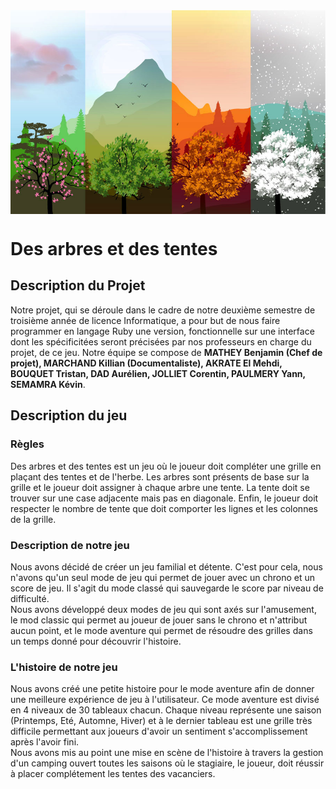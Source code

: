 ﻿<img src="./Assets/ImgPresentation.jpg" width="1500" align="center">

# Des arbres et des tentes

## Description du Projet


Notre projet, qui se déroule dans le cadre de notre deuxième semestre de troisième année de licence Informatique, a pour but de nous faire programmer en langage Ruby une version, fonctionnelle sur une interface dont les spécificitées seront précisées par nos professeurs en charge du projet, de ce jeu. Notre équipe se compose de **MATHEY Benjamin (Chef de projet), MARCHAND Killian (Documentaliste), AKRATE El Mehdi, BOUQUET Tristan, DAD Aurélien, JOLLIET Corentin, PAULMERY Yann, SEMAMRA Kévin**.<br/>

## Description du jeu

### Règles
Des arbres et des tentes est un jeu où le joueur doit compléter une grille en plaçant des tentes et de l'herbe. Les arbres sont présents de base sur la grille et le joueur doit assigner à chaque arbre une tente. La tente doit se trouver sur une case adjacente mais pas en diagonale. Enfin, le joueur doit respecter le nombre de tente que doit comporter les lignes et les colonnes de la grille.<br/>

### Description de notre jeu
Nous avons décidé de créer un jeu familial et détente. 
	C'est pour cela, nous n'avons qu'un seul mode de jeu qui permet de jouer avec un chrono et un score de jeu. Il s'agit du mode classé qui sauvegarde le score par niveau de difficulté.<br/>
	Nous avons développé deux modes de jeu qui sont axés sur l'amusement, le mod classic qui permet au joueur de jouer sans le chrono et n'attribut aucun point, et le mode aventure qui permet de résoudre des grilles dans un temps donné pour découvrir l'histoire.<br/>

### L'histoire de notre jeu
Nous avons créé une petite histoire pour le mode aventure afin de donner une meilleure expérience de jeu à l'utilisateur. Ce mode aventure est divisé en 4 niveaux de 30 tableaux chacun. Chaque niveau représente une saison (Printemps, Eté, Automne, Hiver) et à le dernier tableau est une grille très difficile permettant aux joueurs d'avoir un sentiment s'accomplissement après l'avoir fini.<br/>
Nous avons mis au point une mise en scène de l'histoire à travers la gestion d'un camping ouvert toutes les saisons où le stagiaire, le joueur, doit réussir à placer complétement les tentes des vacanciers.<br/>